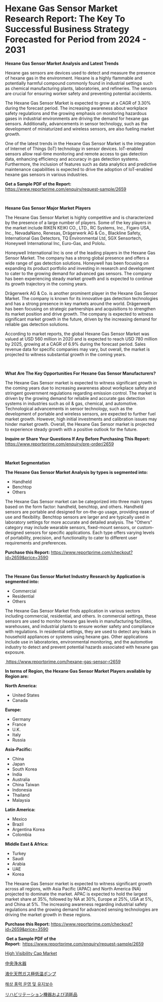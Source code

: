 <p><h1>Hexane Gas Sensor Market Research Report: The Key To Successful Business Strategy Forecasted for Period from 2024 - 2031</h1></p><p><strong>Hexane Gas Sensor Market Analysis and Latest Trends</strong></p>
<p><p>Hexane gas sensors are devices used to detect and measure the presence of hexane gas in the environment. Hexane is a highly flammable and potentially harmful compound commonly found in industrial settings such as chemical manufacturing plants, laboratories, and refineries. The sensors are crucial for ensuring worker safety and preventing potential accidents.</p><p>The Hexane Gas Sensor Market is expected to grow at a CAGR of 3.30% during the forecast period. The increasing awareness about workplace safety regulations and the growing emphasis on monitoring hazardous gases in industrial environments are driving the demand for hexane gas sensors. Additionally, advancements in sensor technology, such as the development of miniaturized and wireless sensors, are also fueling market growth.</p><p>One of the latest trends in the Hexane Gas Sensor Market is the integration of Internet of Things (IoT) technology in sensor devices. IoT-enabled sensors allow real-time monitoring and remote access to gas detection data, enhancing efficiency and accuracy in gas detection systems. Furthermore, the inclusion of features such as data analytics and predictive maintenance capabilities is expected to drive the adoption of IoT-enabled hexane gas sensors in various industries.</p></p>
<p><strong>Get a Sample PDF of the Report:&nbsp;</strong> <a href="https://www.reportprime.com/enquiry/request-sample/2659">https://www.reportprime.com/enquiry/request-sample/2659</a></p>
<p>&nbsp;</p>
<p><strong>Hexane Gas Sensor Major Market Players</strong></p>
<p><p>The Hexane Gas Sensor Market is highly competitive and is characterized by the presence of a large number of players. Some of the key players in the market include RIKEN KEIKI CO., LTD., RC Systems, Inc., Figaro USA, Inc., NevadaNano, Renesas, Drägerwerk AG & Co., Blackline Safety, International Gas Detectors, TQ Environmental Ltd, SGX Sensortech, Honeywell International Inc, Euro-Gas, and Pololu.</p><p>Honeywell International Inc is one of the leading players in the Hexane Gas Sensor Market. The company has a strong global presence and offers a wide range of gas detection solutions. Honeywell has been focusing on expanding its product portfolio and investing in research and development to cater to the growing demand for advanced gas sensors. The company has been experiencing steady market growth and is expected to continue its growth trajectory in the coming years.</p><p>Drägerwerk AG & Co. is another prominent player in the Hexane Gas Sensor Market. The company is known for its innovative gas detection technologies and has a strong presence in key markets around the world. Drägerwerk has been focusing on strategic partnerships and acquisitions to strengthen its market position and drive growth. The company is expected to witness significant market growth in the future, driven by the increasing demand for reliable gas detection solutions.</p><p>According to market reports, the global Hexane Gas Sensor Market was valued at USD 560 million in 2020 and is expected to reach USD 780 million by 2025, growing at a CAGR of 6.9% during the forecast period. Sales revenue data for specific companies may vary, but overall, the market is projected to witness substantial growth in the coming years.</p></p>
<p>&nbsp;</p>
<p><strong>What Are The Key Opportunities For Hexane Gas Sensor Manufacturers?</strong></p>
<p><p>The Hexane Gas Sensor market is expected to witness significant growth in the coming years due to increasing awareness about workplace safety and stringent government regulations regarding emission control. The market is driven by the growing demand for reliable and accurate gas detection systems in industries such as oil & gas, chemical, and automotive. Technological advancements in sensor technology, such as the development of portable and wireless sensors, are expected to further fuel market growth. However, high initial investments and calibration issues may hinder market growth. Overall, the Hexane Gas Sensor market is projected to experience steady growth with a positive outlook for the future.</p></p>
<p><strong>Inquire or Share Your Questions If Any Before Purchasing This Report:</strong> <a href="https://www.reportprime.com/enquiry/pre-order/2659">https://www.reportprime.com/enquiry/pre-order/2659</a></p>
<p>&nbsp;</p>
<p><strong>Market Segmentation</strong></p>
<p><strong>The Hexane Gas Sensor Market Analysis by types is segmented into:</strong></p>
<p><ul><li>Handheld</li><li>Benchtop</li><li>Others</li></ul></p>
<p><p>The Hexane Gas Sensor market can be categorized into three main types based on the form factor: handheld, benchtop, and others. Handheld sensors are portable and designed for on-the-go usage, providing ease of use and flexibility. Benchtop sensors are larger and are typically used in laboratory settings for more accurate and detailed analysis. The "Others" category may include wearable sensors, fixed-mount sensors, or custom-designed sensors for specific applications. Each type offers varying levels of portability, precision, and functionality to cater to different user requirements and preferences.</p></p>
<p><strong>Purchase this Report:&nbsp;</strong><a href="https://www.reportprime.com/checkout?id=2659&price=3590">https://www.reportprime.com/checkout?id=2659&price=3590</a></p>
<p>&nbsp;</p>
<p><strong>The Hexane Gas Sensor Market Industry Research by Application is segmented into:</strong></p>
<p><ul><li>Commercial</li><li>Residential</li><li>Others</li></ul></p>
<p><p>The Hexane Gas Sensor Market finds application in various sectors including commercial, residential, and others. In commercial settings, these sensors are used to monitor hexane gas levels in manufacturing facilities, warehouses, and industrial plants to ensure worker safety and compliance with regulations. In residential settings, they are used to detect any leaks in household appliances or systems using hexane gas. Other applications include use in laboratories, environmental monitoring, and the automotive industry to detect and prevent potential hazards associated with hexane gas exposure.</p></p>
<p><a href="https://www.reportprime.com/hexane-gas-sensor-r2659">&nbsp;https://www.reportprime.com/hexane-gas-sensor-r2659</a></p>
<p><strong>In terms of Region, the Hexane Gas Sensor Market Players available by Region are:</strong></p>
<p>
    <p> <strong> North America: </strong>
        <ul>
            <li>United States</li>
            <li>Canada</li>
        </ul>
        </p> 
    <p> <strong> Europe: </strong>
        <ul>
            <li>Germany</li>
            <li>France</li>
            <li>U.K.</li>
            <li>Italy</li>
            <li>Russia</li>
        </ul>
        </p> 
    <p> <strong> Asia-Pacific: </strong>
        <ul>
            <li>China</li>
            <li>Japan</li>
            <li>South Korea</li>
            <li>India</li>
            <li>Australia</li>
            <li>China Taiwan</li>
            <li>Indonesia</li>
            <li>Thailand</li>
            <li>Malaysia</li>
        </ul>
        </p> 
    <p> <strong> Latin America: </strong>
        <ul>
            <li>Mexico</li>
            <li>Brazil</li>
            <li>Argentina Korea</li>
            <li>Colombia</li>
        </ul>
        </p> 
    <p> <strong> Middle East & Africa: </strong>
        <ul>
            <li>Turkey</li>
            <li>Saudi</li>
            <li>Arabia</li>
            <li>UAE</li>
            <li>Korea</li>
        </ul>
    </p>
    </p>
<p><p>The Hexane Gas Sensor market is expected to witness significant growth across all regions, with Asia Pacific (APAC) and North America (NA) projected to dominate the market. APAC is expected to hold the largest market share at 35%, followed by NA at 30%, Europe at 25%, USA at 5%, and China at 5%. The increasing awareness regarding industrial safety regulations and the growing demand for advanced sensing technologies are driving the market growth in these regions.</p></p>
<p><strong>Purchase this Report: </strong><a href="https://www.reportprime.com/checkout?id=2659&price=3590">https://www.reportprime.com/checkout?id=2659&price=3590</a></p>
<p>&nbsp;<strong>Get a Sample PDF of the Report:&nbsp;&nbsp;</strong><a href="https://www.reportprime.com/enquiry/request-sample/2659">https://www.reportprime.com/enquiry/request-sample/2659</a></p>
<p><strong></strong></p>
<p><p><a href="https://issuu.com/reportprime-2/docs/high-visibility-cap-market-size-2030.pptx">High Visibility Cap Market</a></p><p><a href="https://medium.com/@kyaorris56456/%E4%B8%AD%E5%A4%AE%E6%B5%84%E6%B0%B4%E5%99%A8%E5%B8%82%E5%A0%B4%E3%81%AF-%E5%B8%82%E5%A0%B4%E3%82%B7%E3%82%A7%E3%82%A2-%E5%B8%82%E5%A0%B4%E3%83%88%E3%83%AC%E3%83%B3%E3%83%89-%E5%B8%82%E5%A0%B4%E6%88%90%E9%95%B7%E3%81%AB%E9%96%A2%E3%81%99%E3%82%8B%E6%83%85%E5%A0%B1%E3%82%92%E6%8F%90%E4%BE%9B%E3%81%97%E3%81%BE%E3%81%99-ad4f30311188">中央浄水器</a></p><p><a href="https://medium.com/@elmoray21/lng%E3%81%AE%E4%BD%8E%E6%B8%A9%E3%83%9D%E3%83%B3%E3%83%97%E5%B8%82%E5%A0%B4%E8%A6%8F%E6%A8%A1-%E5%B8%82%E5%A0%B4%E3%81%AE%E8%A6%8B%E9%80%9A%E3%81%97%E3%81%A8%E5%B8%82%E5%A0%B4%E4%BA%88%E6%B8%AC-2024%E5%B9%B4%E3%81%8B%E3%82%892031%E5%B9%B4%E3%81%BE%E3%81%A7-9831ba98d1fd">液化天然ガス極低温ポンプ</a></p><p><a href="https://github.com/camron674/Market-Research-Report-List-1/blob/main/329183369345.md">해상 풍력 운영 및 유지보수</a></p><p><a href="https://github.com/deonnorth8/Market-Research-Report-List-1/blob/main/457968572457.md">リハビリテーション機器および消耗品</a></p></p>